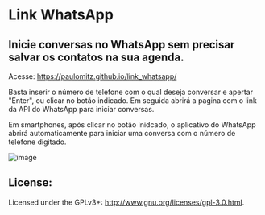 # Link WhatsApp
## Inicie conversas no WhatsApp sem precisar salvar os contatos na sua agenda.

Acesse: https://paulomitz.github.io/link_whatsapp/

Basta inserir o número de telefone com o qual deseja conversar e apertar "Enter", ou clicar no botão indicado.
Em seguida abrirá a pagina com o link da API do WhatsApp para iniciar conversas.

Em smartphones, após clicar no botão inidcado, o aplicativo do WhatsApp abrirá automaticamente para iniciar uma conversa com o número de telefone digitado.

![image](https://user-images.githubusercontent.com/82454884/159348115-ed42df16-40b2-4713-9d3a-13690f0e7910.png)

## License:

Licensed under the GPLv3+: http://www.gnu.org/licenses/gpl-3.0.html.
